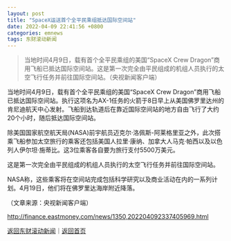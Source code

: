 ```yaml
---
layout: post
title: "SpaceX运送首个全平民乘组抵达国际空间站"
date: 2022-04-09 22:41:56 +0800
categories: emnews
tags: 东财滚动新闻
---
```

> 当地时间4月9日，载有首个全平民乘组的美国“SpaceX Crew Dragon”商用飞船已抵达国际空间站。这是第一次完全由平民组成的机组人员执行的太空飞行任务并前往国际空间站。（央视新闻客户端）

<p>当地时间4月9日，载有首个全平民乘组的美国“SpaceX Crew Dragon”商用飞船已抵达国际空间站。执行这项名为AX-1任务的火箭于8日早上从美国佛罗里达州的肯尼迪航天中心发射。飞船到达轨道后在靠近国际空间站的地方自由飞行了大约20个小时，随后抵达国际空间站。</p>
 <p>除美国国家航空航天局(NASA)前宇航员迈克尔·洛佩斯-阿莱格里亚之外，此次搭乘飞船参加太空旅行的乘客还包括美国人拉里·康纳、加拿大人马克·帕西以及以色列人伊尔坦·施蒂比。这3位乘客各自要为旅行支付5500万美元。</p>
 <p>这是第一次完全由平民组成的机组人员执行的太空飞行任务并前往国际空间站。</p>
 <p>NASA称，这些乘客将在空间站完成包括科学研究以及商业活动在内的一系列计划。4月19日，他们将在佛罗里达海岸附近降落。</p><p class="em_media">（文章来源：央视新闻客户端）</p>

<http://finance.eastmoney.com/news/1350,202204092337405969.html>

[返回东财滚动新闻](//finews.withounder.com/emnews/)｜[返回首页](//finews.withounder.com/)